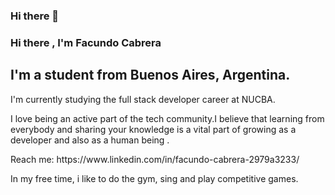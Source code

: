 ### Hi there 👋

### Hi there , I'm Facundo Cabrera 


## I'm a student from Buenos Aires, Argentina.




<p> I'm currently studying the full stack developer career at NUCBA.</p>
<p> I love being an active part of the tech community.I believe that learning from everybody and sharing your knowledge is a vital part of growing as a developer and also as a human being . </p>
<p> Reach me: https://www.linkedin.com/in/facundo-cabrera-2979a3233/</p>
<p> In my free time, i like to do the gym, sing and play competitive games.</p>
